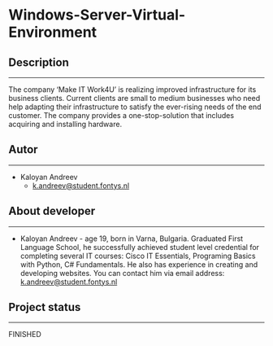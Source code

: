 # Windows-Server-Virtual-Environment

## Description
-----------------------------------------
The company ‘Make IT Work4U’ is realizing improved infrastructure for its business clients. Current clients are small to medium businesses who need help 
adapting their infrastructure to satisfy the ever-rising needs of the end customer. The company provides a one-stop-solution that includes acquiring and 
installing hardware.

## Autor
-----------------------------------------
 - Kaloyan Andreev 
    - k.andreev@student.fontys.nl

## About developer
-----------------------------------------
 - Kaloyan Andreev - age 19, born in Varna, Bulgaria. Graduated First Language School, he successfully achieved student level credential for completing 
   several IT courses: Cisco IT Essentials, Programing Basics with Python, C# Fundamentals. He also has experience in creating and developing websites. 
   You can contact him via email address: k.andreev@student.fontys.nl

## Project status
-----------------------------------------
FINISHED
